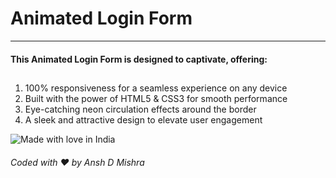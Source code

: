 # Animated Login Form
---
<h4>This Animated Login Form is designed to captivate, offering:</h>

##

<ol>
 <li> 100% responsiveness for a seamless experience on any device </li>
 <li> Built with the power of HTML5 & CSS3 for smooth performance </li>
 <li> Eye-catching neon circulation effects around the border </li>
 <li> A sleek and attractive design to elevate user engagement </li>
 </ol>

 <img src="https://madewithlove.now.sh/in?heart=true&template=plastic" alt="Made with love in India"></img>  
###### Coded with ❤️ by _Ansh D Mishra_ 

 
